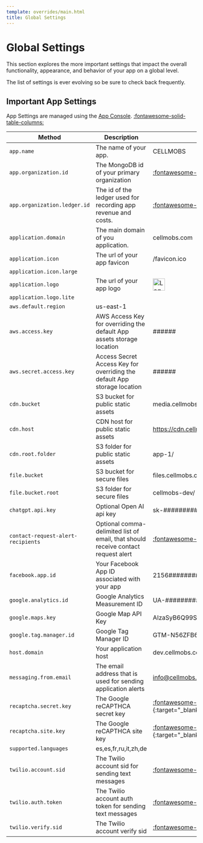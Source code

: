 ```yaml
---
template: overrides/main.html
title: Global Settings
---
```


# Global Settings

This section explores the more important settings that impact the overall functionality, appearance, and behavior of your app on a global level. 

The list of settings is ever evolving so be sure to check back frequently. 

## Important App Settings

App Settings are managed using the [App Console](/app-console/other-settings). [:fontawesome-solid-table-columns:](/app-console/other-settings) 

| Method      | Description                          | Sample |
| ----------- | ------------------------------------ | ----------------------|
|`app.name`|The name of your app. | CELLMOBS | 
|`app.organization.id`|The MongoDB id of your primary organization| [:fontawesome-regular-circle-question:](/app-console/manage-organizations "Locate your organization id") | 
|`app.organization.ledger.id`| The id of the ledger used for recording app revenue and costs. | [:fontawesome-regular-circle-question:](/app-console/manage-organizations "Learn more about Ledgers") | 
|`application.domain`| The main domain of you application. | cellmobs.com | 
|`application.icon`| The url of your app favicon | /favicon.ico | 
|`application.icon.large`|| | 
|`application.logo`| The url of your app logo | <img alt="Logo" src="https://cdn.cellmobs.com/2029399/static/images/android-icon-48x48.png" style="height:32px;"> | 
|`application.logo.lite`| | | 
|`aws.default.region`|us-east-1| | 
|`aws.access.key`  | AWS Access Key for overriding the default App assets storage location | ######  | 
|`aws.secret.access.key` | Access Secret Access Key for overriding the default App storage location | ###### | 
|`cdn.bucket` | S3 bucket for public static assets | media.cellmobs.com  | 
|`cdn.host` | CDN host for public static assets |  https://cdn.cellmobs.com | 
|`cdn.root.folder`| S3 folder for public static assets | app-1/ | 
|`file.bucket`| S3 bucket for secure files | files.cellmobs.com | 
|`file.bucket.root`| S3 folder for secure files|  cellmobs-dev/|  
|`chatgpt.api.key`| Optional Open AI api key| sk-################## | 
|`contact-request-alert-recipients`| Optional comma-delimited list of email, that should receive contact request alert | [:fontawesome-regular-circle-question:](/app-console/manage-leads "Learn more about Leads")| 
|`facebook.app.id`| Your Facebook App ID associated with your app | 2156##########| | 
|`google.analytics.id`| Google Analytics Measurement ID | UA-#########-1|  
|`google.maps.key`| Google Map API Key | AIzaSyB6Q99Sf_#################| | 
|`google.tag.manager.id`| Google Tag Manager ID | GTM-N56ZFB6| | 
|`host.domain`| Your application host |  dev.cellmobs.com|  
|`messaging.from.email`| The email address that is used for sending application alerts | info@cellmobs.com| 
|`recaptcha.secret.key`| The Google reCAPTHCA secret key | [:fontawesome-regular-circle-question:](https://www.google.com/recaptcha/about/){:target="_blank"} | 
|`recaptcha.site.key`|The Google reCAPTHCA site key | [:fontawesome-regular-circle-question:](https://www.google.com/recaptcha/about/){:target="_blank"} | 
|`supported.languages`|es,es,fr,ru,it,zh,de| | 
|`twilio.account.sid`| The Twilio account sid for sending text messages | [:fontawesome-regular-circle-question:](/setup/message-templates/#text-message-templates) | 
|`twilio.auth.token`| The Twilio account auth token for sending text messages | [:fontawesome-regular-circle-question:](/setup/message-templates/#text-message-templates) | 
|`twilio.verify.sid`| The Twilio account verify sid |  [:fontawesome-regular-circle-question:](/setup/message-templates/#text-message-templates) | 

<br>
